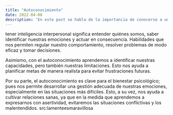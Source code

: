 ```yaml
---
title: "Autoconocimiento"
date: 2022-04-08
description: 'En este post se habla de la importancia de conocerse a uno mismo y como hacerlo'
---
```


tener inteligencia interpersonal significa entender quiénes somos, saber identificar nuestras emociones y actuar en consecuencia. Habilidades que nos permiten regular nuestro comportamiento, resolver problemas de modo eficaz y tomar decisiones.

Asimismo, con el autoconocimiento aprendemos a identificar nuestras capacidades, pero también nuestras limitaciones. Esto nos ayuda a planificar metas de manera realista para evitar frustraciones futuras.

Por su parte, el autoconocimiento es clave para el bienestar psicológico; pues nos permite desarrollar una gestión  adecuada de nuestras emociones, especialmente en las situaciones más difíciles. Esto, a su vez, nos ayuda a cultivar relaciones sanas, ya que en la medida que aprendemos a expresarnos con asertividad, evitaremos las situaciones conflictivas y los malentendidos.
src:lamenteesmaravillosa
